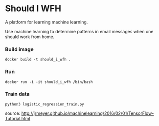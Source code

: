 # Should I WFH

A platform for learning machine learning.

Use machine learning to determine patterns in email messages when one should work from home.

### Build image
`docker build -t should_i_wfh .`

### Run

`docker run -i -it should_i_wfh /bin/bash`

### Train data

`python3 logistic_regression_train.py`

source: http://jrmeyer.github.io/machinelearning/2016/02/01/TensorFlow-Tutorial.html
